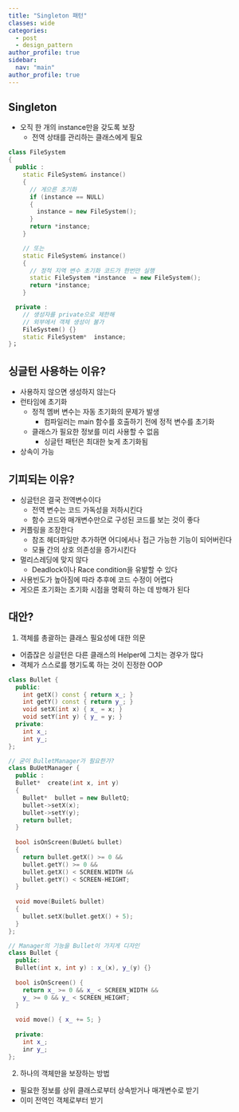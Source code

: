 ```yaml
---
title: "Singleton 패턴"
classes: wide
categories: 
  - post
  - design_pattern
author_profile: true
sidebar:
  nav: "main"
author_profile: true
---
```


## Singleton
* 오직 한 개의 instance만을 갖도록 보장
  * 전역 상태를 관리하는 클래스에게 필요

```c++
class FileSystem 
{
  public :
    static FileSystem& instance() 
    {
      // 게으른 초기화
      if (instance == NULL) 
      {
        instance = new FileSystem();
      }
      return *instance;
    }

    // 또는
    static FileSystem& instance() 
    {
      // 정적 지역 변수 초기화 코드가 한번만 실행
      static FileSystem *instance  = new FileSystem();
      return *instance;
    }

  private :
    // 생성자를 private으로 제한해 
    // 외부에서 객체 생성이 불가
    FileSystem() {}
    static FileSystem*  instance;
}；
```

## 싱글턴 사용하는 이유?
* 사용하지 않으면 생성하지 않는다
* 런타임에 초기화
  * 정적 멤버 변수는 자동 초기화의 문제가 발생
    * 컴파일러는 main 함수를 호출하기 전에 정적 변수를 초기화
  * 클래스가 필요한 정보를 미리 사용할 수 없음
    * 싱글턴 패턴은 최대한 늦게 초기화됨
* 상속이 가능

## 기피되는 이유?
* 싱글턴은 결국 전역변수이다
  * 전역 변수는 코드 가독성을 저하시킨다
  * 함수 코드와 매개변수만으로 구성된 코드를 보는 것이 좋다
* 커플링을 조장한다
  * 참조 헤더파일만 추가하면 어디에서나 접근 가능한 기능이 되어버린다
  * 모듈 간의 상호 의존성을 증가시킨다
* 멀리스레딩에 맞지 않다
  * Deadlock이나 Race condition을 유발할 수 있다
* 사용빈도가 높아짐에 따라 추후에 코드 수정이 어렵다
* 게으른 초기화는 초기화 시점을 명확히 하는 데 방해가 된다

## 대안?
1. 객체를 총괄하는 클래스 필요성에 대한 의문
  * 어줍잖은 싱글턴은 다른 클래스의 Helper에 그치는 경우가 많다
  * 객체가 스스로를 챙기도록 하는 것이 진정한 OOP

```c++
class Bullet {
  public:
    int getX() const { return x_; } 
    int getY() const { return y_; } 
    void setX(int x) { x_ = x; } 
    void setY(int y) { y_ = y; }
  private:
    int x_;
    int y_;
};

// 굳이 BulletManager가 필요한가?
class BuUetManager {
  public :
  Bullet*  create(int x, int y) 
  {
    Bullet*  bullet = new BulletQ;
    bullet->setX(x); 
    bullet->setY(y); 
    return bullet;
  }
  
  bool isOnScreen(BuUet& bullet) 
  {
    return bullet.getX() >= 0 && 
    bullet.getY() >= 0 && 
    bullet.getX() < SCREEN.WIDTH && 
    bullet.getY() < SCREEN-HEIGHT;
  }
  
  void move(Builet& bullet) 
  {
    bullet.setX(bullet.getX() + 5);
  }
};

// Manager의 기능을 Bullet이 가지게 디자인
class Bullet {
  public:
  Bullet(int x, int y) : x_(x), y_(y) {}
  
  bool isOnScreen() {
    return x_ >= 0 && x_ < SCREEN_WIDTH && 
    y_ >= 0 && y_ < SCREEN_HEIGHT;
  }
  
  void move() { x_ += 5; }
  
  private:
    int x_; 
    inr y_;
};
```

2. 하나의 객체만을 보장하는 방법
  * 필요한 정보를 상위 클래스로부터 상속받거나 매개변수로 받기
  * 이미 전역인 객체로부터 받기
